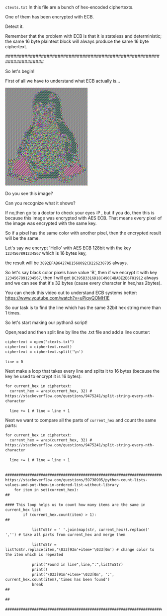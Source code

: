 `ctexts.txt` In this file are a bunch of hex-encoded ciphertexts.

One of them has been encrypted with ECB.

Detect it.

Remember that the problem with ECB is that it is stateless and deterministic; the same 16 byte plaintext block will always produce the same 16 byte ciphertext. 

######################################################################

So let's begin!

First of all we have to understand what ECB actually is...

![image1](https://raw.githubusercontent.com/pakesson/diy-ecb-penguin/master/Tux_ecb.png)

Do you see this image?

Can you recognize what it shows?

If no,then go to a doctor to check your eyes :P ,
but if you do, then this is because this image was encrypted with AES ECB. That means every pixel of the image was encrypted with the same key.

So if a pixel has the same color with another pixel, then the encrypted result will be the same.

Let's say we encrypt 'Hello' with AES ECB 128bit with the key `1234567891234567` which is 16 bytes key,

the result will be `3892EFAB6427AB1568092CD2262387D5` always.

So let's say black color pixels have value 'B', then if we encrypt it with key `1234567891234567`, then I will get `BC395B3316D18C490C4BABE2E6F81912` always and we can see that it's 32 bytes (cause every character in hex,has 2bytes).

You can check this video out to understand ECB systems better: https://www.youtube.com/watch?v=uPiqyQOMH1E

So our task is to find the line which has the same 32bit hex string more than 1 times.

So let's start making our python3 script!

Open,read and then split line by line the .txt file and add a line counter:
```
ciphertext = open("ctexts.txt")
ciphertext = ciphertext.read()
ciphertext = ciphertext.split('\n')

line = 0
```

Next make a loop that takes every line and splits it to 16 bytes (because the key he used to encrypt it is 16 bytes):
```
for current_hex in ciphertext:
  current_hex = wrap(current_hex, 32) # https://stackoverflow.com/questions/9475241/split-string-every-nth-character
  
  line += 1 # line = line + 1
```

Next we want to compare all the parts of `current_hex` and count the same parts:
```
for current_hex in ciphertext:
  current_hex = wrap(current_hex, 32) # https://stackoverflow.com/questions/9475241/split-string-every-nth-character
  
  line += 1 # line = line + 1
  
      ################################################################################### https://stackoverflow.com/questions/59738905/python-count-lists-values-and-put-them-in-ordered-list-without-library
    for item in set(current_hex):                                                  ##
                                                                                   #### This loop helps us to count how many items are the same in current_hex list
        if (current_hex.count(item) > 1):                                          ##
        
            listToStr = ' '.join(map(str, current_hex)).replace(' ','') # take all parts from current_hex and merge them
            
            listToStr = listToStr.replace(item,'\033[93m'+item+'\033[0m') # change color to the item which is repeated
            
            print("Found in line",line,":",listToStr)
            print()
            print('\033[91m'+item+'\033[0m', ':', current_hex.count(item),'times has been found')
            break                                                                  ##
                                                                                   ##
    #################################################################################
```
